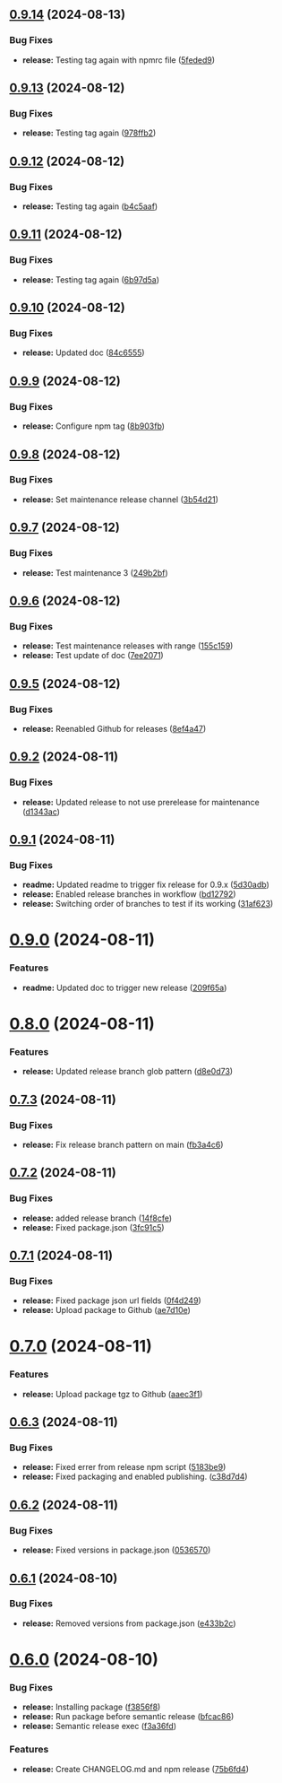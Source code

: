 ## [0.9.14](https://github.com/thomaswinkler/cumulocity-cypress/compare/v0.9.13...v0.9.14) (2024-08-13)


### Bug Fixes

* **release:** Testing tag again with npmrc file ([5feded9](https://github.com/thomaswinkler/cumulocity-cypress/commit/5feded94d1530ceead209571c6095370ccea3329))

## [0.9.13](https://github.com/thomaswinkler/cumulocity-cypress/compare/v0.9.12...v0.9.13) (2024-08-12)


### Bug Fixes

* **release:** Testing tag again ([978ffb2](https://github.com/thomaswinkler/cumulocity-cypress/commit/978ffb285bb39868bec1289a6acf9b3472ceee60))

## [0.9.12](https://github.com/thomaswinkler/cumulocity-cypress/compare/v0.9.11...v0.9.12) (2024-08-12)


### Bug Fixes

* **release:** Testing tag again ([b4c5aaf](https://github.com/thomaswinkler/cumulocity-cypress/commit/b4c5aaf00d2ed5bcad5c542ca82523cb6df1d6b5))

## [0.9.11](https://github.com/thomaswinkler/cumulocity-cypress/compare/v0.9.10...v0.9.11) (2024-08-12)


### Bug Fixes

* **release:** Testing tag again ([6b97d5a](https://github.com/thomaswinkler/cumulocity-cypress/commit/6b97d5a8ab2ef824357bde195f8013c3a818a92e))

## [0.9.10](https://github.com/thomaswinkler/cumulocity-cypress/compare/v0.9.9...v0.9.10) (2024-08-12)


### Bug Fixes

* **release:** Updated doc ([84c6555](https://github.com/thomaswinkler/cumulocity-cypress/commit/84c65553187e7e807d90b1ac5131b20e4b04be94))

## [0.9.9](https://github.com/thomaswinkler/cumulocity-cypress/compare/v0.9.8...v0.9.9) (2024-08-12)


### Bug Fixes

* **release:** Configure npm tag ([8b903fb](https://github.com/thomaswinkler/cumulocity-cypress/commit/8b903fb3e32e1f118ea19fd5fb72af0f1a35182f))

## [0.9.8](https://github.com/thomaswinkler/cumulocity-cypress/compare/v0.9.7...v0.9.8) (2024-08-12)


### Bug Fixes

* **release:** Set maintenance release channel ([3b54d21](https://github.com/thomaswinkler/cumulocity-cypress/commit/3b54d21d4f6b3a4357cf5b98d00c3506e994bbbd))

## [0.9.7](https://github.com/thomaswinkler/cumulocity-cypress/compare/v0.9.6...v0.9.7) (2024-08-12)


### Bug Fixes

* **release:** Test maintenance 3 ([249b2bf](https://github.com/thomaswinkler/cumulocity-cypress/commit/249b2bf9e55c69d18a5483d73b1a1611fc7661ea))

## [0.9.6](https://github.com/thomaswinkler/cumulocity-cypress/compare/v0.9.5...v0.9.6) (2024-08-12)


### Bug Fixes

* **release:** Test maintenance releases with range ([155c159](https://github.com/thomaswinkler/cumulocity-cypress/commit/155c159d60a9ab9d14fb4f37fee39890297a787f))
* **release:** Test update of doc ([7ee2071](https://github.com/thomaswinkler/cumulocity-cypress/commit/7ee20715a2ae903af91eb7295cb0bbc899f37a91))

## [0.9.5](https://github.com/thomaswinkler/cumulocity-cypress/compare/v0.9.4...v0.9.5) (2024-08-12)


### Bug Fixes

* **release:** Reenabled Github for releases ([8ef4a47](https://github.com/thomaswinkler/cumulocity-cypress/commit/8ef4a47ea5f902257f0bdc156e7d3d256b70d5de))

## [0.9.2](https://github.com/thomaswinkler/cumulocity-cypress/compare/v0.9.1...v0.9.2) (2024-08-11)


### Bug Fixes

* **release:** Updated release to not use prerelease for maintenance ([d1343ac](https://github.com/thomaswinkler/cumulocity-cypress/commit/d1343ac2626c4d8d03999b4aa13505af0d12dc17))

## [0.9.1](https://github.com/thomaswinkler/cumulocity-cypress/compare/v0.9.0...v0.9.1) (2024-08-11)


### Bug Fixes

* **readme:** Updated readme to trigger fix release for 0.9.x ([5d30adb](https://github.com/thomaswinkler/cumulocity-cypress/commit/5d30adb9dcbe1916a4dc772799e239928b7672f5))
* **release:** Enabled release branches in workflow ([bd12792](https://github.com/thomaswinkler/cumulocity-cypress/commit/bd127929040fd95fbccb19d4863f17f8cde8f32f))
* **release:** Switching order of branches to test if its working ([31af623](https://github.com/thomaswinkler/cumulocity-cypress/commit/31af6239fb5d553cfc1a519e8c87a8e9526fa6bc))

# [0.9.0](https://github.com/thomaswinkler/cumulocity-cypress/compare/v0.8.0...v0.9.0) (2024-08-11)


### Features

* **readme:** Updated doc to trigger new release ([209f65a](https://github.com/thomaswinkler/cumulocity-cypress/commit/209f65aeca2a125837b473085f9663ce6a625ada))

# [0.8.0](https://github.com/thomaswinkler/cumulocity-cypress/compare/v0.7.3...v0.8.0) (2024-08-11)


### Features

* **release:** Updated release branch glob pattern ([d8e0d73](https://github.com/thomaswinkler/cumulocity-cypress/commit/d8e0d737d3b76b4d9f930ece4702cfdc906a2161))

## [0.7.3](https://github.com/thomaswinkler/cumulocity-cypress/compare/v0.7.2...v0.7.3) (2024-08-11)


### Bug Fixes

* **release:** Fix release branch pattern on main ([fb3a4c6](https://github.com/thomaswinkler/cumulocity-cypress/commit/fb3a4c66c1c87bc4f9941ef5e31257293cbedbcd))

## [0.7.2](https://github.com/thomaswinkler/cumulocity-cypress/compare/v0.7.1...v0.7.2) (2024-08-11)


### Bug Fixes

* **release:** added release branch ([14f8cfe](https://github.com/thomaswinkler/cumulocity-cypress/commit/14f8cfeb0d7c70941da0ec6976fbcbc10ca10063))
* **release:** Fixed package.json ([3fc91c5](https://github.com/thomaswinkler/cumulocity-cypress/commit/3fc91c5a7afa5109e120e823979f0c464dd01a90))

## [0.7.1](https://github.com/thomaswinkler/cumulocity-cypress/compare/v0.7.0...v0.7.1) (2024-08-11)


### Bug Fixes

* **release:** Fixed package json url fields ([0f4d249](https://github.com/thomaswinkler/cumulocity-cypress/commit/0f4d249a443149e6015fb55a10e1eb94c01eb012))
* **release:** Upload package to Github ([ae7d10e](https://github.com/thomaswinkler/cumulocity-cypress/commit/ae7d10ebc06eee991fe775c7150e068e85eccc24))

# [0.7.0](https://github.com/thomaswinkler/cumulocity-cypress/compare/v0.6.3...v0.7.0) (2024-08-11)


### Features

* **release:** Upload package tgz to Github ([aaec3f1](https://github.com/thomaswinkler/cumulocity-cypress/commit/aaec3f156897d569ba1046b65d5f607f9e5e4c4b))

## [0.6.3](https://github.com/thomaswinkler/cumulocity-cypress/compare/v0.6.2...v0.6.3) (2024-08-11)


### Bug Fixes

* **release:** Fixed errer from release npm script ([5183be9](https://github.com/thomaswinkler/cumulocity-cypress/commit/5183be9f8a6f7a0a4227829571245f519960fe4a))
* **release:** Fixed packaging and enabled publishing. ([c38d7d4](https://github.com/thomaswinkler/cumulocity-cypress/commit/c38d7d4747b3128b48079f921ca710dc54a12dc2))

## [0.6.2](https://github.com/thomaswinkler/cumulocity-cypress/compare/v0.6.1...v0.6.2) (2024-08-11)


### Bug Fixes

* **release:** Fixed versions in package.json ([0536570](https://github.com/thomaswinkler/cumulocity-cypress/commit/0536570406e9e60294033349adfe37c7b9870288))

## [0.6.1](https://github.com/thomaswinkler/cumulocity-cypress/compare/v0.6.0...v0.6.1) (2024-08-10)


### Bug Fixes

* **release:** Removed versions from package.json ([e433b2c](https://github.com/thomaswinkler/cumulocity-cypress/commit/e433b2c9e11b3c9afe59d8fa190ffe1e13f94979))

# [0.6.0](https://github.com/thomaswinkler/cumulocity-cypress/compare/v0.5.4...v0.6.0) (2024-08-10)


### Bug Fixes

* **release:** Installing package ([f3856f8](https://github.com/thomaswinkler/cumulocity-cypress/commit/f3856f8c894f324ba1ea060bf4695de3bf99d5e8))
* **release:** Run package before semantic release ([bfcac86](https://github.com/thomaswinkler/cumulocity-cypress/commit/bfcac869f6720a8c083cd2fec6ca865ff0cff427))
* **release:** Semantic release exec ([f3a36fd](https://github.com/thomaswinkler/cumulocity-cypress/commit/f3a36fd2f12fc400fe34d83e64587ce1cffa363c))


### Features

* **release:** Create CHANGELOG.md and npm release ([75b6fd4](https://github.com/thomaswinkler/cumulocity-cypress/commit/75b6fd425a829662187332fdfb92128a329d7888))
